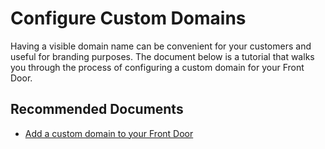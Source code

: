 <properties
    pageTitle="Configure custom domains"
    description="Configure custom domains"
    service="microsoft.afd"
    resource="afd"
    authors="jtwalters25"
    authorAlias="jewalte"
    displayOrder=""
    selfHelpType="generic"
    supportTopicIds="32614242"
    resourceTags=""
    productPesIds="16611"
    cloudEnvironments="public"
/>

# Configure Custom Domains

Having a visible domain name can be convenient for your customers and useful for branding purposes. The document below is a tutorial that walks you through the process of configuring a custom domain for your Front Door. 

## **Recommended Documents**

* [Add a custom domain to your Front Door](https://docs.microsoft.com/azure/frontdoor/front-door-custom-domain)

